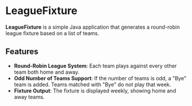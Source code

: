 # LeagueFixture

**LeagueFixture** is a simple Java application that generates a round-robin league fixture based on a list of teams.

## Features

- **Round-Robin League System**: Each team plays against every other team both home and away.
- **Odd Number of Teams Support**: If the number of teams is odd, a "Bye" team is added. Teams matched with "Bye" do not play that week.
- **Fixture Output**: The fixture is displayed weekly, showing home and away teams.
